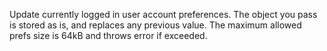 Update currently logged in user account preferences. The object you pass is stored as is, and replaces any previous value. The maximum allowed prefs size is 64kB and throws error if exceeded.